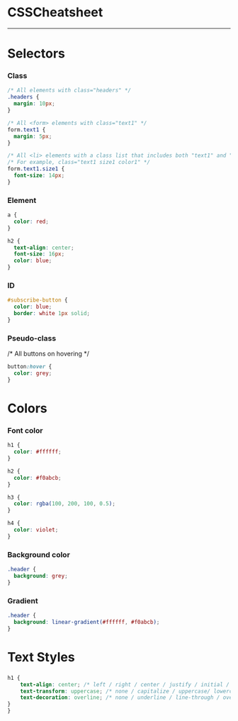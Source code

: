 # CSSCheatsheet



--------------------------------


# Selectors

### Class
```css
/* All elements with class="headers" */
.headers {
  margin: 10px;
}

/* All <form> elements with class="text1" */
form.text1 {
  margin: 5px;
}

/* All <li> elements with a class list that includes both "text1" and "size1" */
/* For example, class="text1 size1 color1" */
form.text1.size1 {
  font-size: 14px;
}

```

### Element
```css
a {
  color: red;
}

h2 {
  text-align: center;
  font-size: 16px;
  color: blue;
}

```

### ID
```css
#subscribe-button {
  color: blue;
  border: white 1px solid;
}
```

### Pseudo-class
/* All buttons on hovering */
```css
button:hover {
  color: grey;
}
```

# Colors

### Font color
```css
h1 {
  color: #ffffff;
}

h2 {
  color: #f0abcb;
}

h3 {
  color: rgba(100, 200, 100, 0.5);
}

h4 {
  color: violet;
}
```

### Background color
```css
.header {
  background: grey;
}
```

### Gradient
```css
.header {
  background: linear-gradient(#ffffff, #f0abcb);
}
```

# Text Styles

###
```css
h1 {
	text-align: center; /* left / right / center / justify / initial / inherit */
	text-transform: uppercase; /* none / capitalize / uppercase/ lowercase / initial / inherit */
	text-decoration: overline; /* none / underline / line-through / overline / inherit */
}
}
```